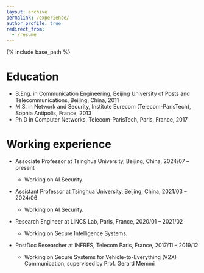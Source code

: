 ```yaml
---
layout: archive
permalink: /experience/
author_profile: true
redirect_from:
  - /resume
---
```


{% include base_path %}

Education
======
* B.Eng. in Communication Engineering, Beijing University of Posts and Telecommunications, Beijing, China, 2011
* M.S. in Network and Security, Institute Eurecom (Telecom-ParisTech), Sophia Antipolis, France, 2013
* Ph.D in Computer Networks, Telecom-ParisTech, Paris, France, 2017

Working experience
======
* Associate Professor at Tsinghua University, Beijing, China, 2024/07 – present 
  * Working on AI Security.

* Assistant Professor at Tsinghua University, Beijing, China, 2021/03 – 2024/06
  * Working on AI Security.

* Research Engineer at LINCS Lab, Paris, France, 2020/01 – 2021/02 
  * Working on Secure Intelligence Systems.

* PostDoc Researcher at INFRES, Telecom Paris, France, 2017/11 – 2019/12 
  * Working on Secure Systems for Vehicle-to-Everything (V2X) Communication, supervised by Prof. Gerard Memmi
